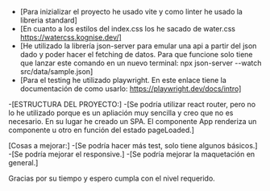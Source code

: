
- [Para inizializar el proyecto he usado vite y como linter he usado la libreria standard]
- [En cuanto a los estilos del index.css los he sacado de water.css https://watercss.kognise.dev/]
- [He utilizado la librería json-server para emular una api a partir del json dado y poder hacer el fetching de datos.
  Para que funcione solo tiene que lanzar este comando en un nuevo terminal: npx json-server --watch src/data/sample.json]
- [Para el testing he utilizado playwright. En este enlace tiene la documentación de como usarlo: https://playwright.dev/docs/intro]

-[ESTRUCTURA DEL PROYECTO:]
-[Se podría utilizar react router, pero no lo he utilizado porque es un apliación muy sencilla y creo que no es necesario. En su lugar he creado un SPA. El componente App renderiza un componente u otro en función del estado pageLoaded.]


[Cosas a mejorar:]
-[Se podría hacer más test, solo tiene algunos básicos.]
-[Se podría mejorar el responsive.]
-[Se podría mejorar la maquetación en general.]


Gracias por su tiempo y espero cumpla con el nivel requerido.
